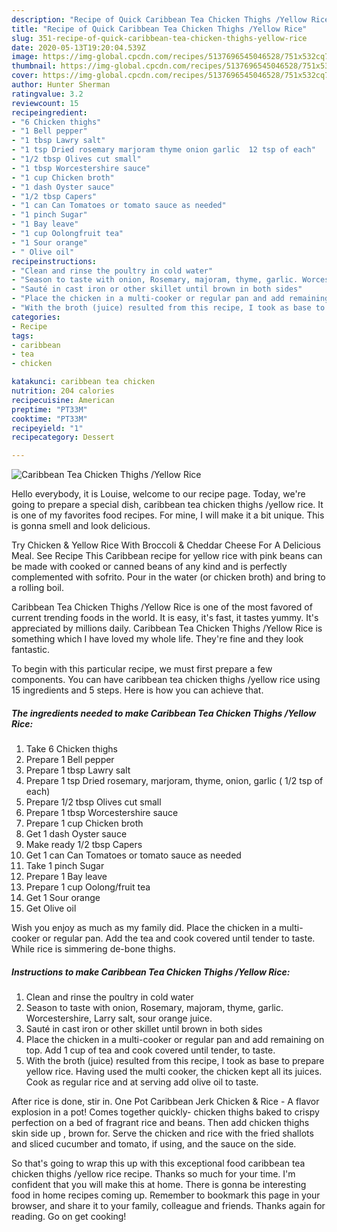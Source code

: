```yaml
---
description: "Recipe of Quick Caribbean Tea Chicken Thighs /Yellow Rice"
title: "Recipe of Quick Caribbean Tea Chicken Thighs /Yellow Rice"
slug: 351-recipe-of-quick-caribbean-tea-chicken-thighs-yellow-rice
date: 2020-05-13T19:20:04.539Z
image: https://img-global.cpcdn.com/recipes/5137696545046528/751x532cq70/caribbean-tea-chicken-thighs-yellow-rice-recipe-main-photo.jpg
thumbnail: https://img-global.cpcdn.com/recipes/5137696545046528/751x532cq70/caribbean-tea-chicken-thighs-yellow-rice-recipe-main-photo.jpg
cover: https://img-global.cpcdn.com/recipes/5137696545046528/751x532cq70/caribbean-tea-chicken-thighs-yellow-rice-recipe-main-photo.jpg
author: Hunter Sherman
ratingvalue: 3.2
reviewcount: 15
recipeingredient:
- "6 Chicken thighs"
- "1 Bell pepper"
- "1 tbsp Lawry salt"
- "1 tsp Dried rosemary marjoram thyme onion garlic  12 tsp of each"
- "1/2 tbsp Olives cut small"
- "1 tbsp Worcestershire sauce"
- "1 cup Chicken broth"
- "1 dash Oyster sauce"
- "1/2 tbsp Capers"
- "1 can Can Tomatoes or tomato sauce as needed"
- "1 pinch Sugar"
- "1 Bay leave"
- "1 cup Oolongfruit tea"
- "1 Sour orange"
- " Olive oil"
recipeinstructions:
- "Clean and rinse the poultry in cold water"
- "Season to taste with onion, Rosemary, majoram, thyme, garlic. Worcestershire, Larry salt, sour orange juice."
- "Sauté in cast iron or other skillet until brown in both sides"
- "Place the chicken in a multi-cooker or regular pan and add remaining on top. Add 1 cup of tea and cook covered until tender, to taste."
- "With the broth (juice) resulted from this recipe, I took as base to prepare yellow rice. Having used the multi cooker, the chicken kept all its juices. Cook as regular rice and at serving add olive oil to taste."
categories:
- Recipe
tags:
- caribbean
- tea
- chicken

katakunci: caribbean tea chicken 
nutrition: 204 calories
recipecuisine: American
preptime: "PT33M"
cooktime: "PT33M"
recipeyield: "1"
recipecategory: Dessert

---
```



![Caribbean Tea Chicken Thighs /Yellow Rice](https://img-global.cpcdn.com/recipes/5137696545046528/751x532cq70/caribbean-tea-chicken-thighs-yellow-rice-recipe-main-photo.jpg)

Hello everybody, it is Louise, welcome to our recipe page. Today, we're going to prepare a special dish, caribbean tea chicken thighs /yellow rice. It is one of my favorites food recipes. For mine, I will make it a bit unique. This is gonna smell and look delicious.

Try Chicken &amp; Yellow Rice With Broccoli &amp; Cheddar Cheese For A Delicious Meal. See Recipe This Caribbean recipe for yellow rice with pink beans can be made with cooked or canned beans of any kind and is perfectly complemented with sofrito. Pour in the water (or chicken broth) and bring to a rolling boil.

Caribbean Tea Chicken Thighs /Yellow Rice is one of the most favored of current trending foods in the world. It is easy, it's fast, it tastes yummy. It's appreciated by millions daily. Caribbean Tea Chicken Thighs /Yellow Rice is something which I have loved my whole life. They're fine and they look fantastic.


To begin with this particular recipe, we must first prepare a few components. You can have caribbean tea chicken thighs /yellow rice using 15 ingredients and 5 steps. Here is how you can achieve that.

<!--inarticleads1-->

##### The ingredients needed to make Caribbean Tea Chicken Thighs /Yellow Rice:

1. Take 6 Chicken thighs
1. Prepare 1 Bell pepper
1. Prepare 1 tbsp Lawry salt
1. Prepare 1 tsp Dried rosemary, marjoram, thyme, onion, garlic ( 1/2 tsp of each)
1. Prepare 1/2 tbsp Olives cut small
1. Prepare 1 tbsp Worcestershire sauce
1. Prepare 1 cup Chicken broth
1. Get 1 dash Oyster sauce
1. Make ready 1/2 tbsp Capers
1. Get 1 can Can Tomatoes or tomato sauce as needed
1. Take 1 pinch Sugar
1. Prepare 1 Bay leave
1. Prepare 1 cup Oolong/fruit tea
1. Get 1 Sour orange
1. Get  Olive oil


Wish you enjoy as much as my family did. Place the chicken in a multi-cooker or regular pan. Add the tea and cook covered until tender to taste. While rice is simmering de-bone thighs. 

<!--inarticleads2-->

##### Instructions to make Caribbean Tea Chicken Thighs /Yellow Rice:

1. Clean and rinse the poultry in cold water
1. Season to taste with onion, Rosemary, majoram, thyme, garlic. Worcestershire, Larry salt, sour orange juice.
1. Sauté in cast iron or other skillet until brown in both sides
1. Place the chicken in a multi-cooker or regular pan and add remaining on top. Add 1 cup of tea and cook covered until tender, to taste.
1. With the broth (juice) resulted from this recipe, I took as base to prepare yellow rice. Having used the multi cooker, the chicken kept all its juices. Cook as regular rice and at serving add olive oil to taste.


After rice is done, stir in. One Pot Caribbean Jerk Chicken &amp; Rice - A flavor explosion in a pot! Comes together quickly- chicken thighs baked to crispy perfection on a bed of fragrant rice and beans. Then add chicken thighs skin side up , brown for. Serve the chicken and rice with the fried shallots and sliced cucumber and tomato, if using, and the sauce on the side. 

So that's going to wrap this up with this exceptional food caribbean tea chicken thighs /yellow rice recipe. Thanks so much for your time. I'm confident that you will make this at home. There is gonna be interesting food in home recipes coming up. Remember to bookmark this page in your browser, and share it to your family, colleague and friends. Thanks again for reading. Go on get cooking!
